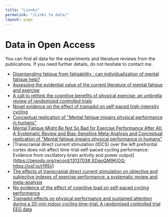 ```yaml
---
title: "Linnks"
permalink: "/Links to data/"
layout: page
---
```



# Data in Open Access
You can find all data for the experiments and literature reviews from the publications. If you need further details, do not hesitate to contact me.

- [Disentangling fatigue from fatigability : can individualization of mental fatigue help?](https://osf.io/xc8nr/)
- [Assessing the evidential value of the current literature of mental fatigue and exercise](https://osf.io/5zbyu/)
- [A call to rethink the cognitive benefits of physical exercise: an umbrella review of randomized controlled trials](https://osf.io/e9zqf/)
- [Novel evidence on the effect of tramadol on self-paced high-intensity cycling](https://zenodo.org/record/3581862#.XnzjyNNKjOQ)
- [Conceptual replication of "Mental fatigue impairs physical performance in humans"](https://osf.io/wqkap/)
- [Mental Fatigue Might Be Not So Bad for Exercise Performance After All: A Systematic Review and Bias-Sensitive Meta-Analysis	and Conceptual replication of "Mental fatigue impairs physical performance in humans"](https://osf.io/s5tz6/)
- [Transcranial direct current stimulation (tDCS) over the left prefrontal cortex does not affect time-trial self-paced cycling performance: Evidence from oscillatory brain activity and power output](https://zenodo.org/record/1313703#.XDgoQM9KjOQ; https://osf.io/rf95j/) 
- [The effects of transcranial direct current stimulation on objective and subjective indexes of exercise performance: a systematic review and meta-analysis](https://osf.io/bh3g9/)
- [No evidence of the effect of cognitive load on self-paced cycling performance](https://osf.io/qept5/)
- [Tramadol effects on physical performance and sustained attention during a  20-min indoor cycling time-trial: A randomised controlled trial]( https://osf.io/xbvt5/) 
  [EEG data](https://zenodo.org/record/1308615#.Yfz5d_XMLOQ)
